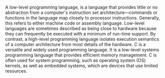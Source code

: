 A low-level programming language, is a language that provides little or no abstraction from a computer's instruction set architecture—commands or functions in the language map closely to processor instructions. Generally, this refers to either machine code or assembly language. Low-level languages are sometimes described as being close to hardware because they can frequently be executed with a minimum of run-time support. By contrast, a high-level programming language isolates execution semantics of a computer architecture from most details of the hardware.
C is a versatile and widely used programming language. It is a low-level systems programming language that provides efficient memory management. C is often used for system programming, such as operating system (OS) kernels, as well as embedded systems, which are devices that use limited resources.

